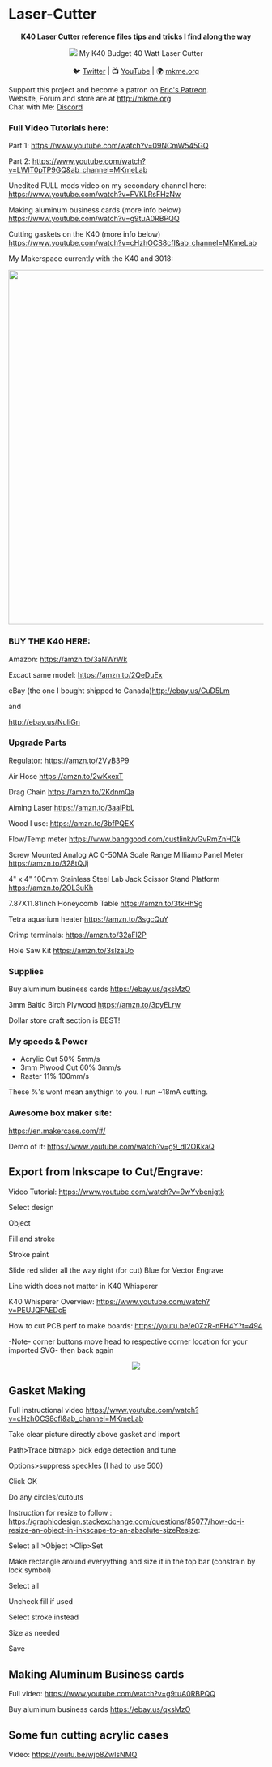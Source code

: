 # Laser-Cutter


<p align="center">
<b>K40 Laser Cutter reference files tips and tricks I find along the way</b><br>

<p align="center"><img src="https://github.com/MKme/Laser-Cutter/blob/master/Images/k40-mkmeorg.jpg"/>
My K40 Budget 40 Watt Laser Cutter
  <br>
<br>🐦 <a href="https://twitter.com/mkmeorg">Twitter</a>
| 📺 <a href="https://www.youtube.com/mkmeorg">YouTube</a>
| 🌍 <a href="http://www.mkme.org">mkme.org</a><br>

Support this project and become a patron on <a href="http://mkme.org/patreon">Eric's Patreon</a>.<br>
Website, Forum and store are at http://mkme.org <br>
Chat with Me: <a href="https://discord.gg/j9S4Fgv">Discord</a></b>
</p>

### Full Video Tutorials here:

Part 1:  https://www.youtube.com/watch?v=09NCmW545GQ

Part 2:  https://www.youtube.com/watch?v=LWlT0pTP9GQ&ab_channel=MKmeLab

Unedited FULL mods video on my secondary channel here: https://www.youtube.com/watch?v=FVKLRsFHzNw

Making aluminum business cards (more info below) https://www.youtube.com/watch?v=g9tuA0RBPQQ

Cutting gaskets on the K40 (more info below) https://www.youtube.com/watch?v=cHzhOCS8cfI&ab_channel=MKmeLab 


My Makerspace currently with the K40 and 3018: 

<img src="https://github.com/MKme/Laser-Cutter/blob/master/Images/19ABCA30-0A57-4A48-907F-0BF9B5A074FE.jpg" width="700"/>

### BUY THE K40 HERE:
Amazon: https://amzn.to/3aNWrWk

Excact same model: https://amzn.to/2QeDuEx

eBay (the one I bought shipped to Canada)http://ebay.us/CuD5Lm 

and

http://ebay.us/NuIiGn

### Upgrade Parts

Regulator: https://amzn.to/2VyB3P9

Air Hose https://amzn.to/2wKxexT

Drag Chain https://amzn.to/2KdnmQa

Aiming Laser https://amzn.to/3aaiPbL

Wood I use: https://amzn.to/3bfPQEX

Flow/Temp meter https://www.banggood.com/custlink/vGvRmZnHQk

Screw Mounted Analog AC 0-50MA Scale Range Milliamp Panel Meter  https://amzn.to/328tQJj

4" x 4" 100mm Stainless Steel Lab Jack Scissor Stand Platform  https://amzn.to/2OL3uKh

7.87X11.81inch Honeycomb Table https://amzn.to/3tkHhSg

Tetra aquarium heater https://amzn.to/3sgcQuY

Crimp terminals: https://amzn.to/32aFl2P

Hole Saw Kit https://amzn.to/3slzaUo


### Supplies

Buy aluminum business cards https://ebay.us/qxsMzO

3mm Baltic Birch Plywood  https://amzn.to/3pyELrw

Dollar store craft section is BEST!  

### My speeds & Power

- Acrylic Cut 50% 5mm/s
- 3mm Plwood Cut 60% 3mm/s
- Raster 11% 100mm/s 

These %'s wont mean anythign to you.  I run ~18mA cutting.  

### Awesome box maker site: 
https://en.makercase.com/#/

Demo of it: https://www.youtube.com/watch?v=g9_dl2OKkaQ 

## Export from Inkscape to Cut/Engrave:

Video Tutorial: https://www.youtube.com/watch?v=9wYvbenigtk

Select design

Object

Fill and stroke

Stroke paint

Slide red slider all the way right (for cut)  Blue for Vector Engrave

Line width does not matter in K40 Whisperer

K40 Whisperer Overview: https://www.youtube.com/watch?v=PEUJQFAEDcE

How to cut PCB perf to make boards: https://youtu.be/e0ZzR-nFH4Y?t=494 

-Note- corner buttons move head to respective corner location for your imported SVG- then back again
<p align="center"><img src="https://github.com/MKme/Laser-Cutter/blob/master/Images/Whisperer-Corners%20move%20laser%20to%20each%20corner%20of%20image%20then%20back.PNG"/></p>

## Gasket Making


Full instructional video https://www.youtube.com/watch?v=cHzhOCS8cfI&ab_channel=MKmeLab 

Take clear picture directly above gasket and import

Path>Trace bitmap> pick edge detection and tune

Options>suppress speckles (I had to use 500)

Click OK

Do any circles/cutouts


Instruction for resize to follow :  https://graphicdesign.stackexchange.com/questions/85077/how-do-i-resize-an-object-in-inkscape-to-an-absolute-sizeResize:

Select all >Object >Clip>Set 

Make rectangle around everyything and size it in the top bar (constrain by lock symbol)

Select all 

Uncheck fill if used

Select stroke instead

Size as needed

Save

## Making Aluminum Business cards 

Full video: https://www.youtube.com/watch?v=g9tuA0RBPQQ

Buy aluminum business cards https://ebay.us/qxsMzO



## Some fun cutting acrylic cases 

Video: https://youtu.be/wjp8ZwIsNMQ
